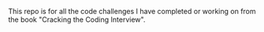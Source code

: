This repo is for all the code challenges I have completed or working on from the book "Cracking the Coding Interview".

